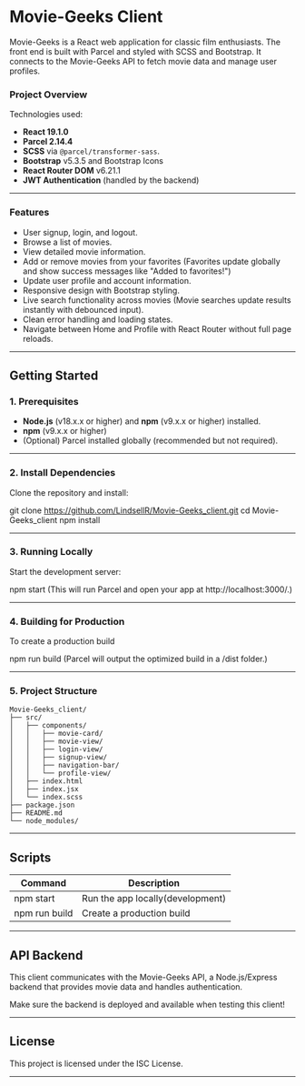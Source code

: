 # Movie-Geeks Client 

Movie-Geeks is a React web application for classic film enthusiasts. The front end is built with Parcel and styled with SCSS and Bootstrap. It connects to the Movie-Geeks API to fetch movie data and manage user profiles.

### Project Overview
Technologies used:
- **React 19.1.0** 
- **Parcel 2.14.4** 
- **SCSS** via `@parcel/transformer-sass`.
- **Bootstrap** v5.3.5 and Bootstrap Icons
- **React Router DOM** v6.21.1
- **JWT Authentication** (handled by the backend)

---

### Features
- User signup, login, and logout.
- Browse a list of movies.
- View detailed movie information.
- Add or remove movies from your favorites (Favorites update globally and show success messages like "Added to favorites!")
- Update user profile and account information.
- Responsive design with Bootstrap styling.
- Live search functionality across movies (Movie searches update results instantly with debounced input).
- Clean error handling and loading states.
- Navigate between Home and Profile with React Router without full page reloads.

---
## Getting Started

### 1. Prerequisites
- **Node.js** (v18.x.x or higher) and **npm** (v9.x.x or higher) installed.
- **npm** (v9.x.x or higher)
- (Optional) Parcel installed globally (recommended but not required).

---

### 2. Install Dependencies
Clone the repository and install:

git clone https://github.com/LindsellR/Movie-Geeks_client.git
cd Movie-Geeks_client
npm install

---

### 3. Running Locally
Start the development server:

npm start
(This will run Parcel and open your app at http://localhost:3000/.)

---

### 4. Building for Production
To create a production build

npm run build
(Parcel will output the optimized build in a /dist folder.)

---

### 5. Project Structure
```
Movie-Geeks_client/
├── src/
│   ├── components/
│   │   ├── movie-card/
│   │   ├── movie-view/
│   │   ├── login-view/
│   │   ├── signup-view/
│   │   ├── navigation-bar/
│   │   └── profile-view/
│   ├── index.html
│   ├── index.jsx
│   └── index.scss
├── package.json
├── README.md
└── node_modules/ 
```

---

## Scripts
| Command | Description |
|---------|-------------|
|npm start | Run the app locally(development)|
|npm run build| Create a production build |

---

## API Backend

This client communicates with the Movie-Geeks API, a Node.js/Express backend that provides movie data and handles authentication.

Make sure the backend is deployed and available when testing this client!

---

## License

This project is licensed under the ISC License.

---




